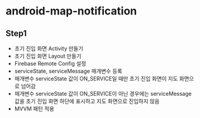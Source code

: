 # android-map-notification

## Step1
- 초기 진입 화면 Activity 만들기
- 초기 진입 화면 Layout 만들기
- Firebase Remote Config 설정
- serviceState, serviceMessage 매개변수 등록
- 매개변수 serviceState 값이 ON_SERVICE일 때만 초기 진입 화면이 지도 화면으로 넘어감
- 매개변수 serviceState 값이 ON_SERVICE이 아닌 경우에는 serviceMessage 값을 초기 진입 화면 하단에 표시하고 지도 화면으로 진입하지 않음
- MVVM 패턴 적용